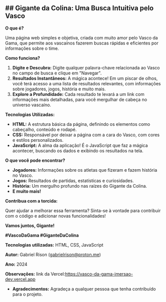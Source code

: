 ## **## Gigante da Colina: Uma Busca Intuitiva pelo Vasco**

**O que é?**

Uma página web simples e objetiva, criada com muito amor pelo Vasco da Gama, que permite aos vascaínos fazerem buscas rápidas e eficientes por informações sobre o time. 

**Como funciona?**

1. **Digite e Descubra:** Digite qualquer palavra-chave relacionada ao Vasco no campo de busca e clique em "Navegar".
2. **Resultados Instantâneos:** A mágica acontece! Em um piscar de olhos, você terá acesso a uma lista de resultados relevantes, com informações sobre jogadores, jogos, história e muito mais.
3. **Explore a Profundidade:** Cada resultado te levará a um link com informações mais detalhadas, para você mergulhar de cabeça no universo vascaíno.

**Tecnologias Utilizadas:**

* **HTML:** A estrutura básica da página, definindo os elementos como cabeçalho, conteúdo e rodapé.
* **CSS:** Responsável por deixar a página com a cara do Vasco, com cores e estilos personalizados.
* **JavaScript:** A alma da aplicação! É o JavaScript que faz a mágica acontecer, buscando os dados e exibindo os resultados na tela.

**O que você pode encontrar?**

* **Jogadores:** Informações sobre os atletas que fizeram e fazem história no Vasco.
* **Jogos:** Resultados de partidas, estatísticas e curiosidades.
* **História:** Um mergulho profundo nas raízes do Gigante da Colina.
* **E muito mais!** 

**Contribua com a torcida:**

Quer ajudar a melhorar essa ferramenta? Sinta-se à vontade para contribuir com o código e adicionar novas funcionalidades!


**Vamos juntos, Gigante!**

**#VascoDaGama #GiganteDaColina**

**Tecnologias utilizadas:** HTML, CSS, JavaScript

**Autor:** Gabriel Rison (gabrielrison@proton.me)

**Ano:** 2024

**Observações:** link da Vercel:https://vasco-da-gama-imersao-dev.vercel.app

* **Agradecimentos:** Agradeça a qualquer pessoa que tenha contribuído para o projeto.
